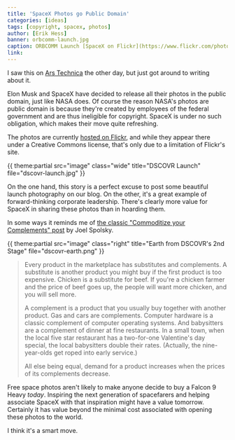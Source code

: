 ```yaml
---
title: 'SpaceX Photos go Public Domain'
categories: [ideas]
tags: [copyright, spacex, photos]
author: [Erik Hess]
banner: orbcomm-launch.jpg
caption: ORBCOMM Launch [SpaceX on Flickr](https://www.flickr.com/photos/spacexphotos/16236321533/)
link: 
---
```


I saw this on [Ars Technica](http://arstechnica.com/tech-policy/2015/03/elon-musk-puts-spacex-photos-into-the-public-domain) the other day, but just got around to writing about it. 

Elon Musk and SpaceX have decided to release all their photos in the public domain, just like NASA does. Of course the reason NASA's photos are public domain is because they're created by employees of the federal government and are thus ineligible for copyright. SpaceX is under no such obligation, which makes their move quite refreshing.

The photos are currently [hosted on Flickr](https://www.flickr.com/photos/spacexphotos), and while they appear there under a Creative Commons license, that's only due to a limitation of Flickr's site. 

{{ theme:partial src="image" class="wide" title="DSCOVR Launch" file="dscovr-launch.jpg" }}

On the one hand, this story is a perfect excuse to post some beautiful launch photography on our blog. On the other, it's a great example of forward-thinking corporate leadership. There's clearly more value for SpaceX in sharing these photos than in hoarding them.

In some ways it reminds me of [the classic "Commoditize your Complements" post](http://www.joelonsoftware.com/articles/StrategyLetterV.html) by Joel Spolsky. 

{{ theme:partial src="image" class="right" title="Earth from DSCOVR's 2nd Stage" file="dscovr-earth.png" }}

> Every product in the marketplace has substitutes and complements. A substitute is another product you might buy if the first product is too expensive. Chicken is a substitute for beef. If you're a chicken farmer and the price of beef goes up, the people will want more chicken, and you will sell more.
>
> A complement is a product that you usually buy together with another product. Gas and cars are complements. Computer hardware is a classic complement of computer operating systems. And babysitters are a complement of dinner at fine restaurants. In a small town, when the local five star restaurant has a two-for-one Valentine's day special, the local babysitters double their rates. (Actually, the nine-year-olds get roped into early service.)
>
> All else being equal, demand for a product increases when the prices of its complements decrease.

Free space photos aren't likely to make anyone decide to buy a Falcon 9 Heavy *today*. Inspiring the next generation of spacefarers and helping associate SpaceX with that inspiration might have a value tomorrow. Certainly it has value beyond the minimal cost associated with opening these photos to the world.

I think it's a smart move.
